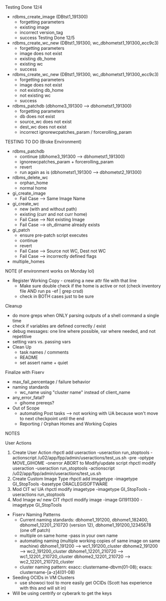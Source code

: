 Testing Done 12/4
- rdbms_create_image (DBtst1_191300)
    - forgetting parameters
    - existing image
    - incorrect version_tag
    - success
Testing Done 12/5
- rdbms_create_wc_new (DBtst1_191300, wc_dbhometst1_191300_ecc9c3)
    - forgetting parameters
    - image does not exist
    - existing db_home
    - existing wc
    - success
- rdbms_create_wc_new (DBtst1_191300, wc_dbhometst1_191300_ecc9c3)
    - forgetting parameters
    - image does not exist
    - not existing db_home
    - not existing wc
    - success
- rdbms_patchdb (dbhome3_191300 --> dbhometst1_191300)
    - forgetting parameters
    - db does not exist
    - source_wc does not exist
    - dest_wc does not exist
    - incorrect ignorewcpatches_param / forcerolling_param

TESTING TO DO (Broke Environment)
- rdbms_patchdb
    - continue (dbhome3_191300 --> dbhometst1_191300)
    - ignorewcpatches_param + forcerolling_param
    - revert
    - run again as is (dbhometst1_191300 --> dbhometst2_191300)
- rdbms_delete_wc
    - orphan_home
    - normal home
- gi_create_image
    - Fail Case --> Same Image Name
- gi_create_wc
    - new (with and without path)
    - existing (curr and not curr home)
    - Fail Case --> Not existing Image
    - Fail Case --> oh_dirname already exists
- gi_patch
    - ensure pre-patch script executes
    - continue
    - revert
    - Fail Case --> Source not WC, Dest not WC
    - Fail Case --> incorrectly defined flags
- multiple_homes

NOTE (if environment works on Monday lol)
- Register Working Copy - creating a new attr file with that line
    - Make sure double check if the home is active or not (check inventory file AND run ps -ef | grep crsd)
    - check in BOTH cases just to be sure


Cleanup
- do more greps when ONLY parsing outputs of a shell command a single time
- check if variables are defined correctly / exist
- debug messages: one line where possible, var where needed, and not repetitive
- setting vars vs. passing vars
- Clean Up
    - task names / comments
    - README
    - set assert name + quiet


Finalize with Fiserv
- max_fail_percentage / failure behavior
- naming standards
    - wc_name using "cluster name" instead of client_name
- any_error_fatal?
    - gihome prereqs?
- Out of Scope
    - automating Post tasks --> not working with UA because won't move to next checkpoint until the end
    - Reporting / Orphan Homes and Working Copies


NOTES

User Actions
1. Create User Action
    rhpctl add useraction -useraction run_stoptools -actionscript /u02/app/fpp/admin/useractions/test_us.sh -pre -optype MOVE_GIHOME -onerror ABORT
    to Modify/update script
    rhpctl modify useraction -useraction run_stoptools -actionscript /u02/app/fpp/admin/useractions/test_us.sh
2. Create Custom Image Type
    rhpctl add imagetype -imagetype GI_StopTools -basetype ORACLEGISOFTWARE
3. Mod CIT w/ UA
    rhpctl modify imagetype -imagetype GI_StopTools -useractions run_stoptools
4. Mod Image w/ new CIT
    rhpctl modify image -image GI1911300 -imagetype GI_StopTools

- Fiserv Naming Patterns
    - Current naming standards: dbhome1_191200, dbhome1_182400, dbhome1_12201_210720 (version 12), dbhome1_191200_12345678 (one off patch)
    -  multiple on same home -pass in your own name
    - automating naming (multiple working copies of same image on same machine)
        dbhome1_191200 --> wc1_191200_cluster
        dbhome2_191200 --> wc2_191200_cluster
        dbhome1_12201_210720 --> wc1_12201_210720_cluster
        dbhome2_12201_210720 --> wc2_12201_210720_cluster
    - cluster naming pattern: exacc: clustername-dbvm(01-08); exacs: clustername-[a-z]4(01-08)
- Seeding OCIDs in VM Clusters
    - use showoci tool to more easily get OCIDs (Scott has experience with this and will sit in)
- Will be using centrify or cyberark to get the keys